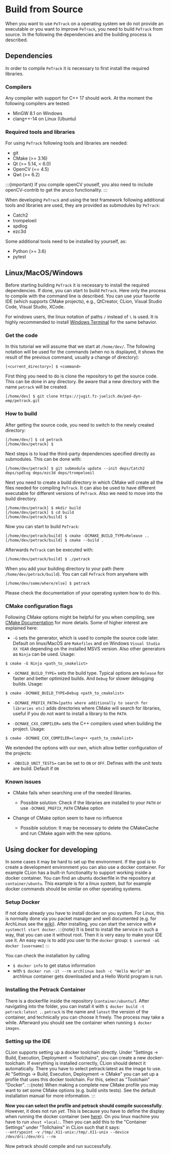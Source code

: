 # Build from Source

When you want to use `PeTrack` on a operating system we do not provide an executable or you want to improve `PeTrack`, you need to build `PeTrack` from source. In the following the dependencies and the building process is described.

## Dependencies
In order to compile `PeTrack` it is necessary to first install the required libraries.

### Compilers
Any compiler with support for C++ 17 should work. At the moment the following compilers are tested:
- MinGW 8.1 on Windows
- clang++-14 on Linux (Ubuntu)

### Required tools and libraries
For using `PeTrack` following tools and libraries are needed:
- git
- CMake (>= 3.16)
- Qt (>= 5.14, < 6.0)
- OpenCV (== 4.5)
- Qwt (>= 6.2)

:::{important}
If you compile openCV youself, you also need to include openCV-contrib 
to get the aruco functionality.
:::

When developing `PeTrack` and using the test framework following additional tools and libraries are used, they are provided as submodules by `PeTrack`:
- Catch2
- trompeloeil
- spdlog
- ezc3d

Some additional tools need to be installed by yourself, as:
- Python (>= 3.6)
- pytest

## Linux/MacOS/Windows

Before starting building `PeTrack` it is necessary to install the required dependencies. If done, you can start to build `PeTrack`. Here only the process to compile with the command line is described. You can use your favorite IDE (which supports CMake projects), e.g., QtCreator, CLion, Visual Studio Code, Visual Studio, XCode.

For windows users, the linux notation of paths `/` instead of `\` is used. It is highly recommended to install [Windows Terminal](https://aka.ms/terminal) for the same behavior.

### Get the code
In this tutorial we will assume that we start at `/home/dev/`. The following notation will be used for the commands (when no <command> is displayed, it shows the result of the previous command, usually a change of directory):
```
[<current_directory>] $ <command>
```

First thing you need to do is clone the repository to get the source code. This can be done in any directory. Be aware that a new directory with the name `petrack` will be created.

```
[/home/dev] $ git clone https://jugit.fz-juelich.de/ped-dyn-emp/petrack.git

```

### How to build 
After getting the source code, you need to switch to the newly created directory:

```
[/home/dev/] $ cd petrack
[/home/dev/petrack] $
```
Next steps is to load the third-party dependencies specified directly as submodules. This can be done with:

```
[/home/dev/petrack] $ git submodule update --init deps/Catch2 deps/spdlog deps/ezc3d deps/trompeloeil
```

Next you need to create a build directory in which CMake will create all the files needed for compiling `PeTrack`. It can also be used to have different executable for different versions of `PeTrack`. Also we need to move into the build directory.

```
[/home/dev/petrack] $ mkdir build
[/home/dev/petrack] $ cd build
[/home/dev/petrack/build] $
```

Now you can start to build `PeTrack`:

```
[/home/dev/petrack/build] $ cmake -DCMAKE_BUILD_TYPE=Release ..
[/home/dev/petrack/build] $ cmake --build .
```

Afterwards `PeTrack` can be executed with:

```
[/home/dev/petrack/build] $ ./petrack
```

When you add your building directory to your path (here `/home/dev/petrack/build`). You can call `PeTrack` from anywhere with

```
[/home/dev/some/where/else] $ petrack
```

Please check the documentation of your operating system how to do this.


### CMake configuration flags

Following CMake options might be helpful for you when compiling, see [CMake Documentation](https://cmake.org/cmake/help/latest/manual/cmake.1.html) for more details. Some of higher interest are explained here:
- `-G` sets the generator, which is used to compile the source code later. Default on linux/MacOS are `Makefiles` and on Windows `Visual Studio XX YEAR` depending on the installed MSVS version. Also other generators as `Ninja` can be used. Usage:

```
$ cmake -G Ninja <path_to_cmakelist>
```

- `-DCMAKE_BUILD_TYPE=` sets the build type. Typical options are `Release` for faster and better optimized builds. And `Debug` for slower debugging builds. Usage:

```
$ cmake -DCMAKE_BUILD_TYPE=Debug <path_to_cmakelist>
```

- `-DCMAKE_PREFIX_PATH=[paths where additionally to search for libraries etc]` adds directories where CMake will search for libraries, useful if you do not want to install a library to the `PATH`.

- `-DCMAKE_CXX_COMPILER=` sets the C++ compilers used when building the project. Usage:

```
$ cmake -DCMAKE_CXX_COMPILER=clang++ <path_to_cmakelist>
```

We extended the options with our own, which allow better configuration of the projects:

- `-DBUILD_UNIT_TESTS=` can be set to `ON` or `OFF`. Defines with the unit tests are build. Default if `ON`

### Known issues

- CMake fails when searching one of the needed libraries.
    - Possible solution: Check if the libraries are installed to your `PATH` or use `-DCMAKE_PREFIX_PATH` CMake option

- Change of CMake option seem to have no influence
    - Possible solution: It may be necessary to delete the CMakeCache and run CMake again with the new options.

## Using docker for developing

In some cases it may be hard to set up the environment.
If the goal is to create a development environment you can also use a docker container.
For example CLion has a built-in functionality to support working inside a docker container.
You can find an ubuntu dockerfile in the repository at `container/ubuntu`.
This example is for a linux system, but for example docker commands should be similar on other 
operating systems.

### Setup Docker
If not done already you have to install docker on you system. For Linux, this is normally done
via you packet manager and well documented (e.g. for ArchLinux see the [wiki](https://wiki.archlinux.org/title/docker)).
After installing, you can start the service with `# systemctl start docker`.
:::{note}
It is best to install the service in such a way, that you can use it without root.
Then it is very easy to make your IDE use it.
An easy way is to add you user to the `docker` group: `$ usermod -aG docker [username]`
:::

You can check the installation by calling 
- `$ docker info` to get status information
- with `$ docker run -it --rm archlinux bash -c "Hello World"` an archlinux container gets 
  downloaded and a Hello World program is run.

### Installing the Petrack Container
There is a dockerfile inside the repository (`container/ubuntu/`).
After navigating into the folder, you can install it with `$ docker build -t petrack:latest .`.
`petrack` is the name and `latest` the version of the container, and technically you can choose it freely.
The process may take a while. Afterward you should see the container when running `$ docker images`.

### Setting up the IDE
CLion supports setting up a docker toolchain directly.
Under "Settings -> Build, Execution, Deployment -> Toolchains", you can create a new docker-toolchain.
If everything is installed correctly, CLion should detect it automatically.
There you have to select petrack:latest as the image to use.  
At "Settings -> Build, Execution, Deployment -> CMake" you can set up a profile that uses this docker toolchain.
For this, select as "Toolchain" "Docker". 
:::{note}
When making a complete new CMake profile you may want to set some CMake options (e.g. build units tests).
See the default installation manual for more information.
:::

**Now you can select the profile and petrack should compile successfully**.   
However, it does not run *yet*. This is because you have to define the display when running the docker container (see [here](https://wiki.archlinux.org/title/docker#Run_graphical_programs_inside_a_container)).
On you linux machine you have to run `xhost +local:`.
Then you can add this to the "Container Settings" under "Tollchains" in CLion such that it says:  
`--entrypoint -v /tmp/.X11-unix:/tmp/.X11-unix --device /dev/dri:/dev/dri --rm`

Now petrack should compile and run successfully.

